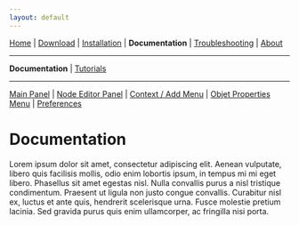 ```yaml
---
layout: default
---
```


[Home](./index.html) | [Download](./download.html) | [Installation](./installation.html) | **Documentation** | [Troubleshooting](./troubleshooting.html) | [About](./about.html)

---

**Documentation** | [Tutorials](./tutorials.html)

---

[Main Panel]() | [Node Editor Panel]() | [Context / Add Menu]() | [Objet Properties Menu]() | [Preferences]() 

# Documentation
Lorem ipsum dolor sit amet, consectetur adipiscing elit. Aenean vulputate, libero quis facilisis mollis, odio enim lobortis ipsum, in tempus mi mi eget libero. Phasellus sit amet egestas nisl. Nulla convallis purus a nisl tristique condimentum. Praesent ut ligula non justo congue convallis. Curabitur nisl ex, luctus et ante quis, hendrerit scelerisque urna. Fusce molestie pretium lacinia. Sed gravida purus quis enim ullamcorper, ac fringilla nisi porta.